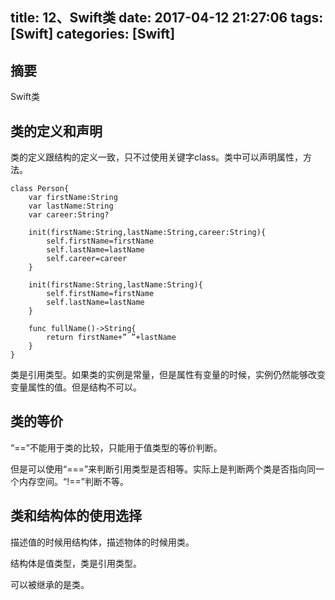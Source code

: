 title: 12、Swift类
date: 2017-04-12 21:27:06
tags: [Swift]
categories: [Swift]
---

## 摘要
Swift类
<!--more-->


## 类的定义和声明
	
类的定义跟结构的定义一致，只不过使用关键字class。类中可以声明属性，方法。

	class Person{
		var firstName:String
		var lastName:String
		var career:String?

		init(firstName:String,lastName:String,career:String){
			self.firstName=firstName
			self.lastName=lastName
			self.career=career
		}

		init(firstName:String,lastName:String){
			self.firstName=firstName
			self.lastName=lastName
		}

		func fullName()->String{
			return firstName+” ”+lastName
		}
	}

类是引用类型。如果类的实例是常量，但是属性有变量的时候，实例仍然能够改变变量属性的值。但是结构不可以。

## 类的等价
	
“==”不能用于类的比较，只能用于值类型的等价判断。
	
但是可以使用“===”来判断引用类型是否相等。实际上是判断两个类是否指向同一个内存空间。“!==”判断不等。

## 类和结构体的使用选择
	
描述值的时候用结构体，描述物体的时候用类。
	
结构体是值类型，类是引用类型。
	
可以被继承的是类。
